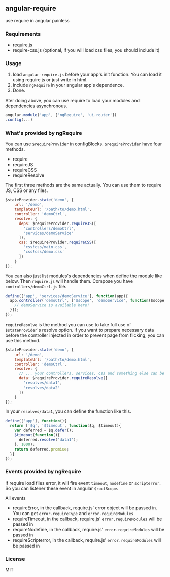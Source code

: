 ## angular-require
use require in angular painless

### Requirements
- require.js
- require-css.js (optional, if you will load css files, you should include it)

### Usage
1. load `angular-require.js` before your app's init function. You can load it
    using require.js or just write in html.
2. include `ngRequire` in your angular app's dependence.
3. Done.

Ater doing above, you can use require to load your modules and dependencies asynchronous.
```js
angular.module('app', ['ngRequire', 'ui.router'])
.config(...)
```

### What's provided by ngRequire
You can use `$requireProvider` in configBlocks. `$requireProvider` have four methods.

- require
- requireJS
- requireCSS
- requireResolve

The first three methods are the same actually. You can use them to require JS, CSS
or any files.
```js
$stateProvider.state('demo', {
    url: '/demo',
    templateUrl: '/path/to/demo.html',
    controller: 'demoCtrl',
    resolve: {
      deps: $requireProvider.requireJS([
        'controllers/demoCtrl',
        'services/demoService'
      ]),
      css: $requireProvider.requireCSS([
        'css!css/main.css',
        'css!css/demo.css'
      ])
    }
});
```

You can also just list modules's dependencies when define the module like below. Then `require.js`
will handle them. Compose you have `controllers/demoCtrl.js` file.
```js
define(['app', 'services/demoService'], function(app){
  app.controller('demoCtrl', ['$scope', 'demoService', function($scope, demoService){
    // demoService is available here!
  }]);
});
```

`requireResolve` is the method you can use to take full use of `$stateProvider`'s
resolve option. If you want to prepare necessary data before the controller
injected in order to prevent page from flicking, you can use this method.
```js
$stateProvider.state('demo', {
    url: '/demo',
    templateUrl: '/path/to/demo.html',
    controller: 'demoCtrl',
    resolve: {
      // ... your controllers, services, css and something else can be required here
      data: $requireProvider.requireResolve([
        'resolves/data1',
        'resolves/data2'
      ])
    }
});
```

In your `resolves/data1`, you can define the function like this.
```js
define(['app'], function(){
  return ['$q', '$timeout', function($q, $timeout){
    var deferred = $q.defer();
    $timeout(function(){
      deferred.resolve('data1');
    }, 1000);
    return deferred.promise;
  }]
});
```

### Events provided by ngRequire
If require load files error, it will fire event `timeout`, `nodefine` or `scripterror`. So you can listener these event in angular `$rootScope`.

All events

- requireError, in the callback, require.js' error object will be passed in. You can get `error.requireType` and `error.requireModules`
- requireTimeout, in the callback, require.js' `error.requireModules` will be passed in
- requireNodefine, in the callback, require.js' `error.requireModules` will be passed in
- requireScripterror, in the callback, require.js' `error.requireModules` will be passed in

### License
MIT
